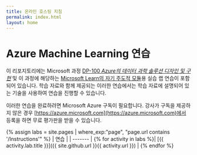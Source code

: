 ```yaml
---
title: 온라인 호스팅 지침
permalink: index.html
layout: home
---
```


# Azure Machine Learning 연습

이 리포지토리에는 Microsoft 과정 [DP-100 *Azure의 데이터 과학 솔루션 디자인 및 구현*](https://docs.microsoft.com/learn/certifications/courses/dp-100t01) 및 이 과정에 해당하는 [Microsoft Learn의 자기 주도적 모듈](https://docs.microsoft.com/learn/paths/build-ai-solutions-with-azure-ml-service/)용 실습 랩 연습이 포함되어 있습니다. 학습 자료와 함께 제공되는 이러한 연습에서는 학습 자료에 설명되어 있는 기술을 사용하여 연습을 진행할 수 있습니다.

이러한 연습을 완료하려면 Microsoft Azure 구독이 필요합니다. 강사가 구독을 제공하지 않은 경우 [https://azure.microsoft.com](https://azure.microsoft.com)에서 등록을 하면 무료 평가판을 받을 수 있습니다.

{% assign labs = site.pages | where_exp:"page", "page.url contains '/Instructions'" %}
| 연습 |
| ------- | 
{% for activity in labs  %}| [{{ activity.lab.title }}]({{ site.github.url }}{{ activity.url }}) |
{% endfor %}
